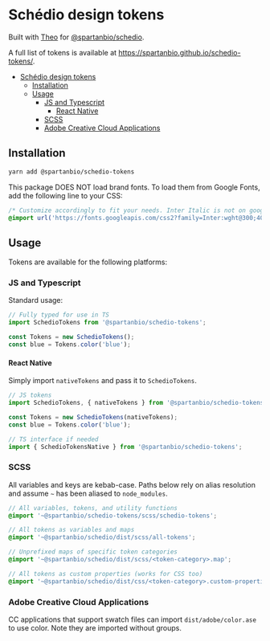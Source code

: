 # Schédio design tokens

Built with [Theo](https://github.com/salesforce-ux/theo) for
[@spartanbio/schedio](https://gitlab.com/spartanbio-ux/schedio).

A full list of tokens is available at https://spartanbio.github.io/schedio-tokens/.

- [Schédio design tokens](#schédio-design-tokens)
  - [Installation](#installation)
  - [Usage](#usage)
    - [JS and Typescript](#js-and-typescript)
      - [React Native](#react-native)
    - [SCSS](#scss)
    - [Adobe Creative Cloud Applications](#adobe-creative-cloud-applications)

## Installation

```bash
yarn add @spartanbio/schedio-tokens
```

This package DOES NOT load brand fonts. To load them from Google Fonts, add the following line to your CSS:

```css
/* Customize accordingly to fit your needs. Inter Italic is not on google fonts and most be loaded separately. */
@import url('https://fonts.googleapis.com/css2?family=Inter:wght@300;400;600;700&family=JetBrains+Mono:wght@300&display=swap');
```

## Usage

Tokens are available for the following platforms:

### JS and Typescript

Standard usage:

```js
// Fully typed for use in TS
import SchedioTokens from '@spartanbio/schedio-tokens';

const Tokens = new SchedioTokens();
const blue = Tokens.color('blue');
```

#### React Native

Simply import `nativeTokens` and pass it to `SchedioTokens`.

```js
// JS tokens
import SchedioTokens, { nativeTokens } from '@spartanbio/schedio-tokens';

const Tokens = new SchedioTokens(nativeTokens);
const blue = Tokens.color('blue');
```

```ts
// TS interface if needed
import { SchedioTokensNative } from '@spartanbio/schedio-tokens';
```

### SCSS

All variables and keys are kebab-case. Paths below rely on alias resolution and assume `~` has been aliased to
`node_modules`.

```scss
// All variables, tokens, and utility functions
@import '~@spartanbio/schedio-tokens/scss/schedio-tokens';

// All tokens as variables and maps
@import '~@spartanbio/schedio/dist/scss/all-tokens';

// Unprefixed maps of specific token categories
@import '~@spartanbio/schedio/dist/scss/<token-category>.map';

// All tokens as custom properties (works for CSS too)
@import '~@spartanbio/schedio/dist/css/<token-category>.custom-properties';
```

### Adobe Creative Cloud Applications

CC applications that support swatch files can import `dist/adobe/color.ase` to use color. Note they are imported without
groups.
